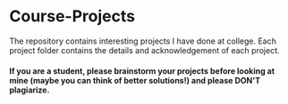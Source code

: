 # Course-Projects
The repository contains interesting projects I have done at college. Each project folder contains the details and acknowledgement of each project.

#### If you are a student, please brainstorm your projects before looking at mine (maybe you can think of better solutions!) and please DON'T plagiarize. 
